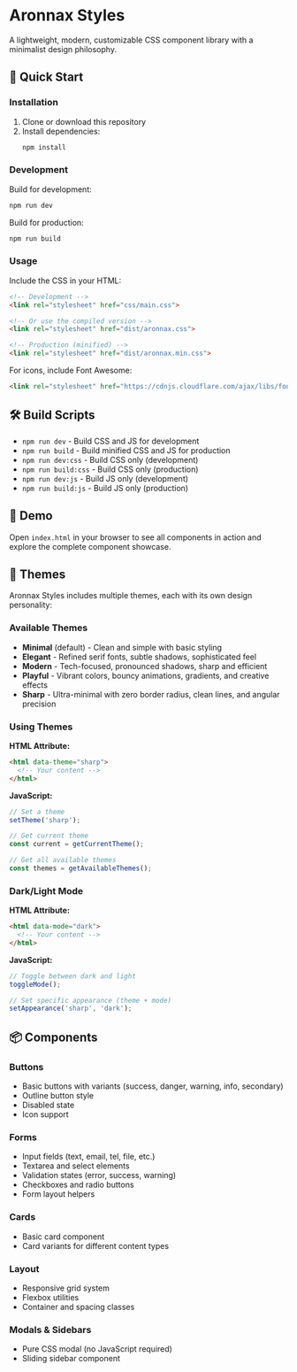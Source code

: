 # Aronnax Styles

A lightweight, modern, customizable CSS component library with a minimalist design philosophy.

## 🚀 Quick Start

### Installation

1. Clone or download this repository
2. Install dependencies:
   ```bash
   npm install
   ```

### Development

Build for development:
```bash
npm run dev
```

Build for production:
```bash
npm run build
```

### Usage

Include the CSS in your HTML:

```html
<!-- Development -->
<link rel="stylesheet" href="css/main.css">

<!-- Or use the compiled version -->
<link rel="stylesheet" href="dist/aronnax.css">

<!-- Production (minified) -->
<link rel="stylesheet" href="dist/aronnax.min.css">
```

For icons, include Font Awesome:
```html
<link rel="stylesheet" href="https://cdnjs.cloudflare.com/ajax/libs/font-awesome/6.5.0/css/all.min.css">
```

## 🛠️ Build Scripts

- `npm run dev` - Build CSS and JS for development
- `npm run build` - Build minified CSS and JS for production
- `npm run dev:css` - Build CSS only (development)
- `npm run build:css` - Build CSS only (production)
- `npm run dev:js` - Build JS only (development)
- `npm run build:js` - Build JS only (production)

## 📄 Demo

Open `index.html` in your browser to see all components in action and explore the complete component showcase.

## 🎨 Themes

Aronnax Styles includes multiple themes, each with its own design personality:

### Available Themes

- **Minimal** (default) - Clean and simple with basic styling
- **Elegant** - Refined serif fonts, subtle shadows, sophisticated feel
- **Modern** - Tech-focused, pronounced shadows, sharp and efficient
- **Playful** - Vibrant colors, bouncy animations, gradients, and creative effects
- **Sharp** - Ultra-minimal with zero border radius, clean lines, and angular precision

### Using Themes

**HTML Attribute:**
```html
<html data-theme="sharp">
  <!-- Your content -->
</html>
```

**JavaScript:**
```javascript
// Set a theme
setTheme('sharp');

// Get current theme
const current = getCurrentTheme();

// Get all available themes
const themes = getAvailableThemes();
```

### Dark/Light Mode

**HTML Attribute:**
```html
<html data-mode="dark">
  <!-- Your content -->
</html>
```

**JavaScript:**
```javascript
// Toggle between dark and light
toggleMode();

// Set specific appearance (theme + mode)
setAppearance('sharp', 'dark');
```

## 📦 Components

### Buttons
- Basic buttons with variants (success, danger, warning, info, secondary)
- Outline button style
- Disabled state
- Icon support

### Forms
- Input fields (text, email, tel, file, etc.)
- Textarea and select elements
- Validation states (error, success, warning)
- Checkboxes and radio buttons
- Form layout helpers

### Cards
- Basic card component
- Card variants for different content types

### Layout
- Responsive grid system
- Flexbox utilities
- Container and spacing classes

### Modals & Sidebars
- Pure CSS modal (no JavaScript required)
- Sliding sidebar component
